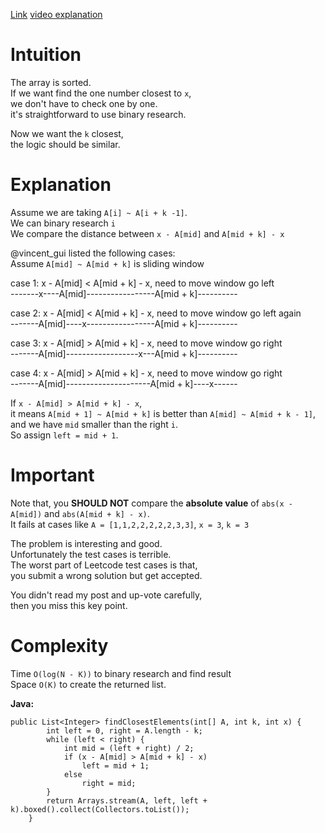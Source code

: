 [Link](https://leetcode.com/problems/find-k-closest-elements/discuss/106426/JavaC++Python-Binary-Search-O(log(N-K)-+-K))
[video explanation](https://www.youtube.com/watch?v=ZZmIVlgDIlQ)
# Intuition

The array is sorted.  
If we want find the one number closest to `x`,  
we don't have to check one by one.  
it's straightforward to use binary research.

Now we want the `k` closest,  
the logic should be similar.  

# Explanation

Assume we are taking `A[i] ~ A[i + k -1]`.  
We can binary research `i`  
We compare the distance between `x - A[mid]` and `A[mid + k] - x`

@vincent_gui listed the following cases:  
Assume `A[mid] ~ A[mid + k]` is sliding window

case 1: x - A[mid] < A[mid + k] - x, need to move window go left  
-------x----A[mid]-----------------A[mid + k]----------

case 2: x - A[mid] < A[mid + k] - x, need to move window go left again  
-------A[mid]----x-----------------A[mid + k]----------

case 3: x - A[mid] > A[mid + k] - x, need to move window go right  
-------A[mid]------------------x---A[mid + k]----------

case 4: x - A[mid] > A[mid + k] - x, need to move window go right  
-------A[mid]---------------------A[mid + k]----x------

If `x - A[mid] > A[mid + k] - x`,  
it means `A[mid + 1] ~ A[mid + k]` is better than `A[mid] ~ A[mid + k - 1]`,  
and we have `mid` smaller than the right `i`.  
So assign `left = mid + 1`.

# Important

Note that, you **SHOULD NOT** compare the **absolute value** of `abs(x - A[mid])` and `abs(A[mid + k] - x)`.  
It fails at cases like `A = [1,1,2,2,2,2,2,3,3]`, `x = 3`, `k = 3`

The problem is interesting and good.  
Unfortunately the test cases is terrible.  
The worst part of Leetcode test cases is that,  
you submit a wrong solution but get accepted.

You didn't read my post and up-vote carefully,  
then you miss this key point.  

# Complexity

Time `O(log(N - K))` to binary research and find result  
Space `O(K)` to create the returned list.

**Java:**

```
public List<Integer> findClosestElements(int[] A, int k, int x) {
        int left = 0, right = A.length - k;
        while (left < right) {
            int mid = (left + right) / 2;
            if (x - A[mid] > A[mid + k] - x)
                left = mid + 1;
            else
                right = mid;
        }
        return Arrays.stream(A, left, left + k).boxed().collect(Collectors.toList());
    }
```